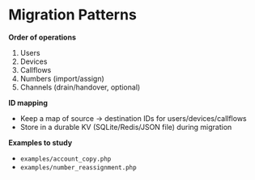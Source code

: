 # Migration Patterns

**Order of operations**
1. Users
2. Devices
3. Callflows
4. Numbers (import/assign)
5. Channels (drain/handover, optional)

**ID mapping**
- Keep a map of source → destination IDs for users/devices/callflows
- Store in a durable KV (SQLite/Redis/JSON file) during migration

**Examples to study**
- `examples/account_copy.php`
- `examples/number_reassignment.php`
